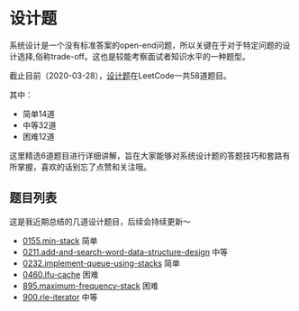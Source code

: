 # 设计题

系统设计是一个没有标准答案的open-end问题，所以关键在于对于特定问题的设计选择,俗称trade-off。这也是较能考察面试者知识水平的一种题型。

截止目前（2020-03-28），[设计题](https://leetcode-cn.com/tag/design/)在LeetCode一共58道题目。

其中：

- 简单14道
- 中等32道
- 困难12道

这里精选6道题目进行详细讲解，旨在大家能够对系统设计题的答题技巧和套路有所掌握，喜欢的话别忘了点赞和关注哦。


## 题目列表

这是我近期总结的几道设计题目，后续会持续更新～

- [0155.min-stack](./problems/155.min-stack.md) 简单
- [0211.add-and-search-word-data-structure-design](../problems/211.add-and-search-word-data-structure-design.md) 中等
- [0232.implement-queue-using-stacks](./problems/232.implement-queue-using-stacks.md) 简单
- [0460.lfu-cache](../problems/460.lfu-cache.md) 困难
- [895.maximum-frequency-stack](../problems/895.maximum-frequency-stack.md) 困难
- [900.rle-iterator](../problems/900.rle-iterator.md) 中等
